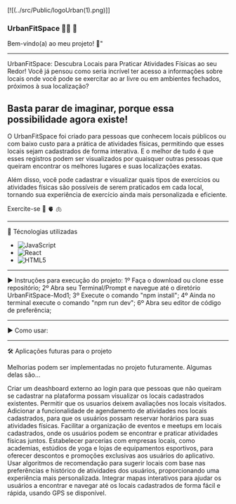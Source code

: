 [![(../src/Public/logoUrban(1).png)]]
  ### UrbanFitSpace :weight_lifting_woman: :heartbeat:

Bem-vindo(a) ao meu projeto! :smiling_face_with_three_hearts:"

_______________________________________________________________________________________________________________________________________

UrbanFitSpace: Descubra Locais para Praticar Atividades Físicas ao seu Redor!
Você já pensou como seria incrível ter acesso a informações sobre locais onde você pode se exercitar ao ar livre ou em ambientes fechados, próximos à sua localização?

## Basta parar de imaginar, porque essa possibilidade agora existe!
O UrbanFitSpace foi criado para pessoas que conhecem locais públicos ou com baixo custo para a prática de atividades físicas, permitindo que esses locais sejam cadastrados de forma interativa. E o melhor de tudo é que esses registros podem ser visualizados por quaisquer outras pessoas que queiram encontrar os melhores lugares e suas localizações exatas.

Além disso, você pode cadastrar e visualizar quais tipos de exercícios ou atividades físicas são possíveis de serem praticados em cada local, tornando sua experiência de exercício ainda mais personalizada e eficiente.

Exercite-se :brain:
            :anatomical_heart:
            :lungs:

            
_______________________________________________________________________________________________________________________________________

:floppy_disk:  Técnologias utilizadas

- ![JavaScript](https://img.shields.io/badge/javascript-%23323330.svg?style=for-the-badge&logo=javascript&logoColor=%23F7DF1E)
- ![React](https://img.shields.io/badge/react-%2320232a.svg?style=for-the-badge&logo=react&logoColor=%2361DAFB)
- ![HTML5](https://img.shields.io/badge/html5-%23E34F26.svg?style=for-the-badge&logo=html5&logoColor=white)


-----------------------------                      --------------------------------                    --------------------------------

:arrow_forward:  Instruções para execução do projeto:
1º Faça o download ou clone esse repositório;
2º Abra seu Terminal/Prompt e navegue até o diretório UrbanFitSpace-Mod1;
3º Execute o comando "npm install";
4º Ainda no terminal execute o comando "npm run dev";
6º Abra seu editor de código de preferência;



-----------------------------                      --------------------------------                    --------------------------------

:arrow_forward:  Como usar:


-----------------------------                      --------------------------------                    --------------------------------


:hammer_and_wrench:  Aplicações futuras para o projeto

Melhorias podem ser implementadas no projeto futuramente. Algumas delas são...

Criar um deashboard externo ao login para que pessoas que não queiram se cadastrar na plataforma possam visualizar os locais cadastrados existentes.
Permitir que os usuarios deixem avaliações nos locais visitados.
Adicionar a funcionalidade de agendamento de atividades nos locais cadastrados, para que os usuários possam reservar horários para suas atividades físicas.
Facilitar a organização de eventos e meetups em locais cadastrados, onde os usuários podem se encontrar e praticar atividades físicas juntos.
Estabelecer parcerias com empresas locais, como academias, estúdios de yoga e lojas de equipamentos esportivos, para oferecer descontos e promoções exclusivas aos usuários do aplicativo.
Usar algoritmos de recomendação para sugerir locais com base nas preferências e histórico de atividades dos usuários, proporcionando uma experiência mais personalizada.
Integrar mapas interativos para ajudar os usuários a encontrar e navegar até os locais cadastrados de forma fácil e rápida, usando GPS se disponível.
